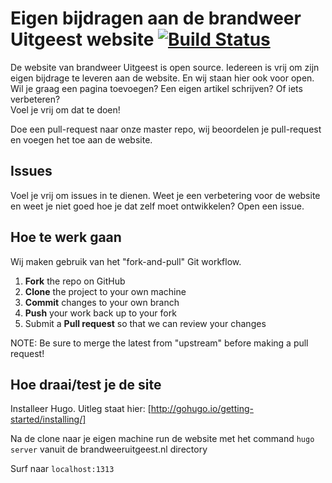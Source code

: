 # Eigen bijdragen aan de brandweer Uitgeest website [![Build Status](https://travis-ci.org/SvenKortekaas/brandweeruitgeest.nl.svg?branch=master)](https://travis-ci.org/SvenKortekaas/brandweeruitgeest.nl)

De website van brandweer Uitgeest is open source. Iedereen is vrij om zijn eigen bijdrage te leveren aan de website. En wij staan hier ook voor open. Wil je graag een pagina toevoegen? Een eigen artikel schrijven? Of iets verbeteren?  
Voel je vrij om dat te doen!  

Doe een pull-request naar onze master repo, wij beoordelen je pull-request en voegen het toe aan de website.  

## Issues

Voel je vrij om issues in te dienen. Weet je een verbetering voor de website en weet je niet goed hoe je dat zelf moet ontwikkelen? Open een issue.  

## Hoe te werk gaan

Wij maken gebruik van het "fork-and-pull" Git workflow.

 1. **Fork** the repo on GitHub
 2. **Clone** the project to your own machine
 3. **Commit** changes to your own branch
 4. **Push** your work back up to your fork
 5. Submit a **Pull request** so that we can review your changes

NOTE: Be sure to merge the latest from "upstream" before making a pull request!

## Hoe draai/test je de site

Installeer Hugo. Uitleg staat hier: [http://gohugo.io/getting-started/installing/]  

Na de clone naar je eigen machine run de website met het command `hugo server` vanuit de brandweeruitgeest.nl directory  

Surf naar `localhost:1313`  